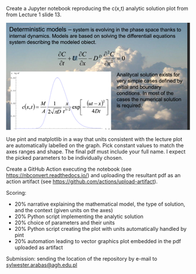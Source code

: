 Create a Jupyter notebook reproducing the c(x,t) analytic solution plot from from Lecture 1 slide 13.

![alt text](presentation_slide.png "Title")

Use pint and matplotlib in a way that units consistent with the lecture plot are automatically
labelled on the graph. Pick constant values to match the axes ranges and shape.
The final pdf must include your full name. I expect the picked parameters to be individually chosen.

Create a GitHub Action executing the notebook (see https://nbconvert.readthedocs.io/) 
and uploading the resultant pdf as an action artifact (see https://github.com/actions/upload-artifact).

Scoring:
- 20% narrative explaining the mathematical model, the type of solution, and the context (given units on the axes)
- 20% Python script implementing the analytic solution
- 20% choice of parameters and their units
- 20% Python script creating the plot with units automatically handled by pint
- 20% automation leading to vector graphics plot embedded in the pdf uploaded as artifact

Submission: sending the location of the repository by e-mail to sylwester.arabas@agh.edu.pl